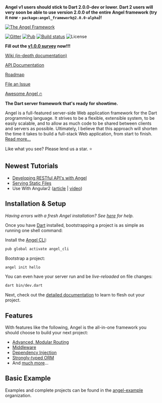 **Angel v1 users should stick to Dart 2.0.0-dev or lower. Dart 2 users will very soon be able to use version 2.0.0 of the entire Angel framework (try it now - `package:angel_framework@2.0.0-alpha`)!**

[![The Angel Framework](https://angel-dart.github.io/assets/images/logo.png)](https://angel-dart.github.io)

[![Gitter](https://img.shields.io/gitter/room/nwjs/nw.js.svg)](https://gitter.im/angel_dart/discussion)
[![Pub](https://img.shields.io/pub/v/angel_framework.svg)](https://pub.dartlang.org/packages/angel_framework)
[![Build status](https://travis-ci.org/angel-dart/framework.svg?branch=master)](https://travis-ci.org/angel-dart/framework)
![License](https://img.shields.io/github/license/angel-dart/framework.svg)

**Fill out the [v1.0.0 survey](https://docs.google.com/forms/d/e/1FAIpQLSfEgBNsOoi_nYZMmg2IAGyMv1nNaa6B3kUk3QdNJU5987ucVA/viewform?usp=sf_link) now!!!**

[Wiki (in-depth documentation)](https://github.com/angel-dart/angel/wiki)

[API Documentation](http://www.dartdocs.org/documentation/angel_common/latest)

[Roadmap](https://github.com/angel-dart/roadmap/blob/master/ROADMAP.md)

[File an Issue](https://github.com/angel-dart/roadmap/issues)

[Awesome Angel :fire:](https://github.com/angel-dart/awesome-angel)

**The Dart server framework that's ready for showtime.**

Angel is a full-featured server-side Web application framework for the Dart programming language. It strives to be a flexible, extensible system, to be easily scalable, and to allow as much code to be shared between clients and servers as possible. Ultimately, I believe that this approach will shorten the time it takes to build a full-stack Web application, from start to finish. [Read more...](https://medium.com/the-angel-framework/announcing-angel-v1-0-0-beta-46dfb4aa8afe)

Like what you see? Please lend us a star. :star:

## Newest Tutorials
* [Developing RESTful API's with Angel](https://thosakwe.com/developing-restful-apis-with-angel/)
* [Serving Static Files](https://medium.com/the-angel-framework/serving-static-files-with-the-angel-framework-2ddc7a2b84ae)
* Use With Angular2 ([article](https://dart.academy/using-angel-with-angular2/) | [video](https://www.youtube.com/watch?v=O8tCXj_lljY&feature=youtu.be))

## Installation & Setup
*Having errors with a fresh Angel installation? See [here](https://github.com/angel-dart/angel/wiki/Installation-&-Setup) for help.*

Once you have [Dart](https://www.dartlang.org/) installed, bootstrapping a project is as simple as running one shell command:

Install the [Angel CLI](https://github.com/angel-dart/cli):

```bash
pub global activate angel_cli
```

Bootstrap a project:

```bash
angel init hello
```

You can even have your server run and be *live-reloaded* on file changes:

```bash
dart bin/dev.dart
```

Next, check out the [detailed documentation](https://github.com/angel-dart/angel/wiki) to learn to flesh out your project.

## Features
With features like the following, Angel is the all-in-one framework you should choose to build your next project:
* [Advanced, Modular Routing](https://github.com/angel-dart/route)
* [Middleware](https://github.com/angel-dart/angel/wiki/Middleware)
* [Dependency Injection](https://github.com/angel-dart/angel/wiki/Dependency-Injection)
* [Strongly-typed ORM](https://github.com/angel-dart/orm)
* And [much more](https://github.com/angel-dart)...

## Basic Example
Examples and complete projects can be found in the [angel-example](https://github.com/angel-example) organization.

